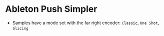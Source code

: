 # Ableton Push Simpler

- Samples have a mode set with the far right encoder: `Classic`, `One Shot`, `Slicing`